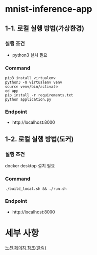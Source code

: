 # mnist-inference-app

## 1-1. 로컬 실행 방법(가상환경)
### 실행 조건
- python3 설치 필요

### Command
```
pip3 install virtualenv
python3 -m virtualenv venv
source venv/bin/activate
cd app
pip install -r requirements.txt
python application.py
```
### Endpoint
- http://localhost:8000

## 1-2. 로컬 실행 방법(도커)
### 실행 조건
docker desktop 설치 필요

### Command
```
./build_local.sh && ./run.sh
```
### Endpoint
- http://localhost:8000

# 세부 사항
[노션 페이지 참조(클릭)](https://primstryn.notion.site/CI-CD-b86b73e478c0422487f347d15685927e)
